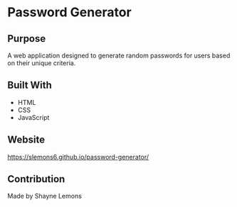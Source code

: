 # Password Generator

## Purpose
A web application designed to generate random passwords for users based on their unique criteria.

## Built With
* HTML
* CSS
* JavaScript

## Website
https://slemons6.github.io/password-generator/

## Contribution
Made by Shayne Lemons